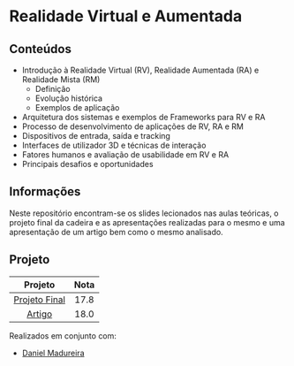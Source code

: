 # Realidade Virtual e Aumentada

## Conteúdos

- Introdução à Realidade Virtual (RV), Realidade Aumentada (RA) e Realidade Mista (RM)
    - Definição
    - Evolução histórica
    - Exemplos de aplicação
- Arquitetura dos sistemas e exemplos de Frameworks para RV e RA
- Processo de desenvolvimento de aplicações de RV, RA e RM
- Dispositivos de entrada, saída e tracking
- Interfaces de utilizador 3D e técnicas de interação
- Fatores humanos e avaliação de usabilidade em RV e RA
- Principais desafios e oportunidades

## Informações

Neste repositório encontram-se os slides lecionados nas aulas teóricas, o projeto final da cadeira e as apresentações realizadas para o mesmo e uma apresentação de um artigo bem como o mesmo analisado.

## Projeto

| Projeto | Nota |
| :-----: | :--: |
| [Projeto Final](Projeto/) | 17.8 |
| [Artigo](Artigo/) | 18.0 |

Realizados em conjunto com:
- [Daniel Madureira](https://github.com/Dan1m4D)